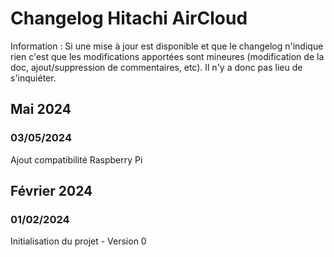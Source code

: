 # Changelog Hitachi AirCloud

Information : Si une mise à jour est disponible et que le changelog n'indique rien c'est que les modifications apportées sont mineures (modification de la doc, ajout/suppression de commentaires, etc). Il n'y a donc pas lieu de s'inquiéter.

## Mai 2024
### 03/05/2024
Ajout compatibilité Raspberry Pi

## Février 2024
### 01/02/2024
Initialisation du projet - Version 0
